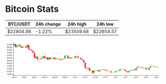 # Bitcoin Stats

BTC/USDT|24h change|24h high|24h low|
|---|---|---|---|
|$22804.98|-1.22%|$23509.68|$22654.37|

<img src="./chart.svg">
